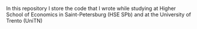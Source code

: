 In this repository I store the code that I wrote while studying at Higher School of Economics in Saint-Petersburg (HSE SPb) and at the University of Trento (UniTN)
